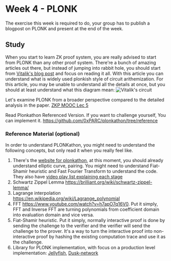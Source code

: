 # Week 4 - PLONK

The exercise this week is required to do, your group has to publish a blogpost on PLONK and present at the end of the week.

## Study

When you start to learn ZK proof system, you are really advised to start from PLONK than any other proof system. There're a bunch of amazing articles out there, but instead of jumping into rabbit hole, you should start from [Vitalik's blog post](https://vitalik.eth.limo/general/2019/09/22/plonk.html) and focus on reading it all.
With this article you can understand what is widely used plonkish style of circuit arithemization. For this article, you may be unable to understand all the details at once, but you should at least understand what this diagram mean:
![Vitalik's circuit](./assets/vitalik-circuit.png)

Let's examine PLONK from a broader perspective compared to the detailed analysis in the paper. [ZKP MOOC Lec 5](https://www.youtube.com/watch?v=A0oZVEXav24)

Read Plonkathon Referenced Version. If you want to challenge yourself, You can implement it.
https://github.com/0xPARC/plonkathon/tree/reference


### Reference Material (optional)

In order to understand PLONKathon, you might need to understand the following concepts, but only read it when you really feel like.

1. There's the [website for plonkathon](https://plonkathon.com/), at this moment, you should already understand elliptic curve, pairing. You might need to understand Fiat-Shamir heuristic and Fast Fourier Transform to understand the code. They also have [video play list explaining each stage](https://www.youtube.com/playlist?list=PLNK7oFq6eaEzHNYHpQ_zbgPEBDhLmyfFb)
2. Schwartz Zippel Lemma https://brilliant.org/wiki/schwartz-zippel-lemma/
3. Lagrange interpolation https://en.wikipedia.org/wiki/Lagrange_polynomial
4. FFT https://www.youtube.com/watch?v=h7apO7q16V0. Put it simply, FFT and Inverse FFT are turning polynomials from coefficient domain into evaluation domain and vice versa.
5. Fiat-Shamir heuristic. Put it simply, normally interactive proof is done by sending the challenge to the verifier and the verifier will send the challenge to the prover. It's a way to turn the interactive proof into non-interactive proof by hashing the existing computation trace and use it as the challenge. 
6. Library for PLONK implementation, with focus on a production level implementation: [Jellyfish](https://github.com/EspressoSystems/jellyfish), [Dusk-network](https://github.com/dusk-network/plonk)
